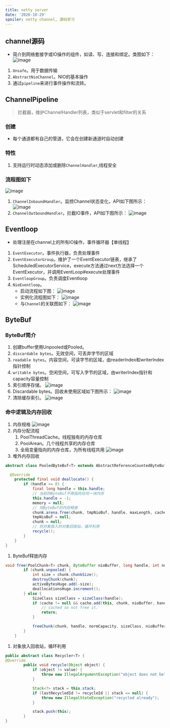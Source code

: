 ```yaml
---
title: netty server
date: '2020-10-29'
spoiler: netty channel, 源码学习
---
```

## channel源码
- 简介到网络套接字或IO操作的组件，如读、写、连接和绑定。类图如下：
![image](./channel-4.1.53.png)
1. `Unsafe`。用于数据传输
1. `AbstractNioChannel`。NIO的基本操作
1. 通过`pipeline`来进行事件操作和流转。

## ChannelPipeline
> 拦截器，维护ChannelHandler列表，类似于servlet和filter的关系
### 创建
- 每个通道都有自己的管道，它会在创建新通道时自动创建
### 特性
1. 支持运行时动态添加或删除`ChannelHandler`,线程安全
### 流程图如下
![image](./channel-pipline-flow.png)
1. `ChannelInboundHandler`。监控Channel状态变化，API如下图所示：
![image](./ChannelInboundHandler-api.png)
1. `ChannelOutboundHandler`。拦截IO事件，API如下图所示：
![image](./ChannelOutboundHandler-api.png)

## Eventloop
- 处理注册在channel上的所有IO操作，事件循环器【单线程】
1. `EventExecutor`。事件执行器，负责处理事件
1. `EventExecutorGroup`。维护了一个EventExecutor链表，继承了ScheduledExecutorService，execute方法通过next方法选择一个EventExecutor，并调用EventLoop#execute处理事件
1. `EventloopGroup`。负责调度Eventloop
1. `NioEventloop`。
    - 启动流程如下图：
    ![image](./NioEventLoop-start.png)
    - 实例化流程图如下：
    ![image](./NioEventLoop-sequence.png)
    - 与`Channel`的关联图如下：
    ![image](./NioEventLoop-Channel.png)
## ByteBuf
### ByteBuf简介
1. 创建buffer使用Unpooled或Pooled。
1. `discardable bytes`。无效空间，可丢弃字节的区域
1. `readable bytes`。内容空间，可读字节的区域，由readerIndex和writerIndex指针控制
1. `writable bytes`。空闲空间，可写入字节的区域，由writerIndex指针和capacity容量控制
1. 索引顺序存储。
![image](./Sequential-Access-Indexing.png)
1. Discardable bytes。回收未使用区域如下图所示：
![image](./discardReadBytes-flow.png)
1. 清除缓存索引。
![image](./clearing-index.png)

### 命中逻辑及内存回收
1. 内存规格
![image](./memory-region-cache.png)
1. 内存分配流程
    1. PoolThreadCache。线程独有的内存仓库
    1. PoolArean。几个线程共享的内存仓库
    1. 全局变量指向的内存仓库，为所有线程共用
    ![image](./memory.png)
1. 堆外内存回收
```java
abstract class PooledByteBuf<T> extends AbstractReferenceCountedByteBuf {

  @Override
    protected final void deallocate() {
        if (handle >= 0) {
            final long handle = this.handle;
            // 当前的ByteBuf不再指向任何一块内存
            this.handle = -1;
            memory = null;
            // 将ByteBuf的内存释放
            chunk.arena.free(chunk, tmpNioBuf, handle, maxLength, cache);
            tmpNioBuf = null;
            chunk = null;
            // 将对象放入的对象回收站，循环利用
            recycle();
        }
    }
}
```
1. ByteBuf释放内存
```java
void free(PoolChunk<T> chunk, ByteBuffer nioBuffer, long handle, int normCapacity, PoolThreadCache cache) {
        if (chunk.unpooled) {
            int size = chunk.chunkSize();
            destroyChunk(chunk);
            activeBytesHuge.add(-size);
            deallocationsHuge.increment();
        } else {
            SizeClass sizeClass = sizeClass(handle);
            if (cache != null && cache.add(this, chunk, nioBuffer, handle, normCapacity, sizeClass)) {
                // cached so not free it.
                return;
            }

            freeChunk(chunk, handle, normCapacity, sizeClass, nioBuffer, false);
        }
    }
```
1. 对象放入回收站，循环利用
```java
public abstract class Recycler<T> {
@Override
        public void recycle(Object object) {
            if (object != value) {
                throw new IllegalArgumentException("object does not belong to handle");
            }

            Stack<?> stack = this.stack;
            if (lastRecycledId != recycleId || stack == null) {
                throw new IllegalStateException("recycled already");
            }

            stack.push(this);
        }
}
```